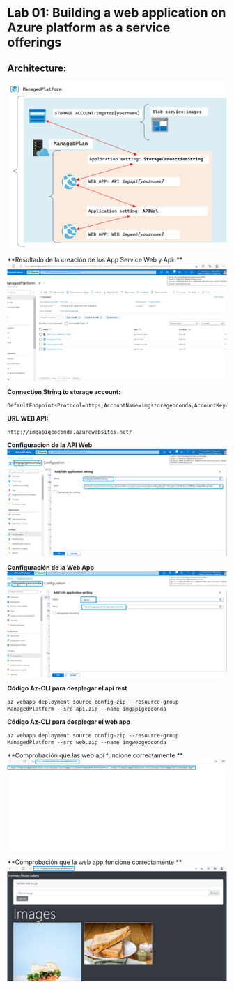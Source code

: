 # Lab 01: Building a web application on Azure platform as a service offerings

## Architecture:
![architecture_01](ZZ-lab/architecture_01.png)


**Resultado de la creación de los App Service Web y Api: **
![Lab0100](ZZ-lab/Lab0100.png)

**Connection String to storage account:**

```
DefaultEndpointsProtocol=https;AccountName=imgstoregeoconda;AccountKey=XqqBTr169L/qkciJe1l/hMD6bt2ofWfVtpqfxIym4Mog47kx+gSqBZFqF4HyQfoJLDs7g/qwVuqi87qm/3hirQ==;EndpointSuffix=core.windows.net
```

**URL WEB API:**

```
http://imgapigeoconda.azurewebsites.net/
```

**Configuracion de la API Web**
![Lab0102](ZZ-lab/Lab0102.png)

**Configuración de la Web App**
![Lab0103](ZZ-lab/Lab0103.png)

**Código Az-CLI para desplegar el api rest**

```
az webapp deployment source config-zip --resource-group ManagedPlatform --src api.zip --name imgapigeoconda
```

**Código Az-CLI para desplegar el web app**

``` 
az webapp deployment source config-zip --resource-group ManagedPlatform --src web.zip --name imgwebgeoconda
```


**Comprobación que las web api funcione correctamente **
![Lab0104](ZZ-lab/Lab0104.png)

**Comprobación que la web app funcione correctamente **
![Lab0105](ZZ-lab/Lab0105.png)
